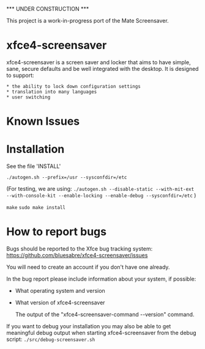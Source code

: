 *** UNDER CONSTRUCTION ***

This project is a work-in-progress port of the Mate Screensaver.

xfce4-screensaver
=================

xfce4-screensaver is a screen saver and locker that aims to have
simple, sane, secure defaults and be well integrated with the desktop.
It is designed to support:

    * the ability to lock down configuration settings
    * translation into many languages
    * user switching


Known Issues
============


Installation
============

See the file 'INSTALL'

`./autogen.sh --prefix=/usr --sysconfdir=/etc`

(For testing, we are using:
 `./autogen.sh --disable-static --with-mit-ext --with-console-kit --enable-locking --enable-debug --sysconfdir=/etc`
)

`make`
`sudo make install`


How to report bugs
==================

Bugs should be reported to the Xfce bug tracking system:
    https://github.com/bluesabre/xfce4-screensaver/issues

You will need to create an account if you don't have one already.

In the bug report please include information about your system, if possible:

   - What operating system and version

   - What version of xfce4-screensaver

        The output of the "xfce4-screensaver-command --version" command.

If you want to debug your installation you may also be able to get meaningful debug output when starting xfce4-screensaver from the debug script:
`./src/debug-screensaver.sh`
